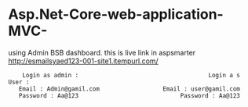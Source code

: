 # Asp.Net-Core-web-application-MVC-
using Admin BSB dashboard. this is live link in aspsmarter    http://esmailsyaed123-001-site1.itempurl.com/      

        Login as admin :                                     Login a s User :
       Email : Admin@gamil.com                  Email : user@gamil.com 
       Password : Aa@123                             Password : Aa@123 
